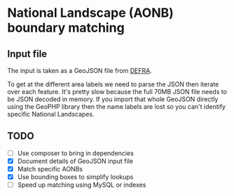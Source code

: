 # National Landscape (AONB) boundary matching

## Input file
The input is taken as a GeoJSON file from [DEFRA](https://naturalengland-defra.opendata.arcgis.com/datasets/6f2ad07d91304ad79cdecd52489d5046_0/explore).

To get at the different area labels we need to parse the JSON then iterate over each feature. It's pretty slow because the full 70MB JSON file needs to be JSON decoded in memory. If you import that whole GeoJSON directly using the GeoPHP library then the name labels are lost so you can't identify specific National Landscapes.

## TODO
 - [ ] Use composer to bring in dependencies
 - [x] Document details of GeoJSON input file
 - [x] Match specific AONBs
 - [x] Use bounding boxes to simplify lookups
 - [ ] Speed up matching using MySQL or indexes
